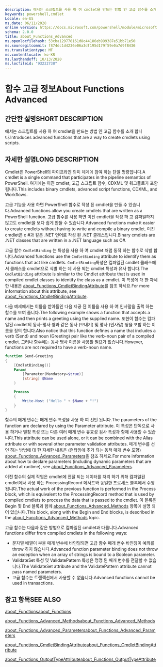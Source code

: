 ```yaml
---
description: 에서는 스크립트를 사용 하 여 cmdlet을 만드는 방법 인 고급 함수를 소개 합니다.
keywords: powershell,cmdlet
Locale: en-US
ms.date: 06/11/2020
online version: https://docs.microsoft.com/powershell/module/microsoft.powershell.core/about/about_functions_advanced?view=powershell-5.1&WT.mc_id=ps-gethelp
schema: 2.0.0
title: about_Functions_Advanced
ms.openlocfilehash: 53cba129778161d8c44186eb999387e51bb71e50
ms.sourcegitcommit: f874dc1d4236e06a3df195d179f59e0a7d9f8436
ms.translationtype: MT
ms.contentlocale: ko-KR
ms.lasthandoff: 10/13/2020
ms.locfileid: "93222738"
---
```

# <a name="about-functions-advanced"></a><span data-ttu-id="27281-104">함수 고급 정보</span><span class="sxs-lookup"><span data-stu-id="27281-104">About Functions Advanced</span></span>

## <a name="short-description"></a><span data-ttu-id="27281-105">간단한 설명</span><span class="sxs-lookup"><span data-stu-id="27281-105">SHORT DESCRIPTION</span></span>
<span data-ttu-id="27281-106">에서는 스크립트를 사용 하 여 cmdlet을 만드는 방법 인 고급 함수를 소개 합니다.</span><span class="sxs-lookup"><span data-stu-id="27281-106">Introduces advanced functions that are a way to create cmdlets using scripts.</span></span>

## <a name="long-description"></a><span data-ttu-id="27281-107">자세한 설명</span><span class="sxs-lookup"><span data-stu-id="27281-107">LONG DESCRIPTION</span></span>

<span data-ttu-id="27281-108">Cmdlet은 PowerShell의 파이프라인 의미 체계에 참여 하는 단일 명령입니다.</span><span class="sxs-lookup"><span data-stu-id="27281-108">A cmdlet is a single command that participates in the pipeline semantics of PowerShell.</span></span> <span data-ttu-id="27281-109">여기에는 이진 cmdlet, 고급 스크립트 함수, CDXML 및 워크플로가 포함 됩니다.</span><span class="sxs-lookup"><span data-stu-id="27281-109">This includes binary cmdlets, advanced script functions, CDXML, and Workflows.</span></span>

<span data-ttu-id="27281-110">고급 기능을 사용 하면 PowerShell 함수로 작성 된 cmdlet을 만들 수 있습니다.</span><span class="sxs-lookup"><span data-stu-id="27281-110">Advanced functions allow you create cmdlets that are written as a PowerShell function.</span></span> <span data-ttu-id="27281-111">고급 함수를 사용 하면 이진 cmdlet을 작성 하 고 컴파일하지 않고도 cmdlet을 보다 쉽게 만들 수 있습니다.</span><span class="sxs-lookup"><span data-stu-id="27281-111">Advanced functions make it easier to create cmdlets without having to write and compile a binary cmdlet.</span></span> <span data-ttu-id="27281-112">이진 cmdlet은 c #과 같은 .NET 언어로 작성 된 .NET 클래스입니다.</span><span class="sxs-lookup"><span data-stu-id="27281-112">Binary cmdlets are .NET classes that are written in a .NET language such as C#.</span></span>

<span data-ttu-id="27281-113">고급 함수 `CmdletBinding` 는 특성을 사용 하 여 cmdlet 처럼 동작 하는 함수로 식별 합니다.</span><span class="sxs-lookup"><span data-stu-id="27281-113">Advanced functions use the `CmdletBinding` attribute to identify them as functions that act like cmdlets.</span></span> <span data-ttu-id="27281-114">`CmdletBinding`특성은 컴파일된 cmdlet 클래스에서 클래스를 cmdlet으로 식별 하는 데 사용 되는 cmdlet 특성과 유사 합니다.</span><span class="sxs-lookup"><span data-stu-id="27281-114">The `CmdletBinding` attribute is similar to the Cmdlet attribute that is used in compiled cmdlet classes to identify the class as a cmdlet.</span></span> <span data-ttu-id="27281-115">이 특성에 대 한 자세한 내용은 [about_Functions_CmdletBindingAttribute](about_Functions_CmdletBindingAttribute.md)를 참조 하세요.</span><span class="sxs-lookup"><span data-stu-id="27281-115">For more information about this attribute, see [about_Functions_CmdletBindingAttribute](about_Functions_CmdletBindingAttribute.md).</span></span>

<span data-ttu-id="27281-116">다음 예제에서는 이름을 받아들인 다음 제공 된 이름을 사용 하 여 인사말을 출력 하는 함수를 보여 줍니다.</span><span class="sxs-lookup"><span data-stu-id="27281-116">The following example shows a function that accepts a name and then prints a greeting using the supplied name.</span></span> <span data-ttu-id="27281-117">또한이 함수는 컴파일된 cmdlet의 동사-명사 쌍과 같은 동사 (보내기) 및 명사 (인사말) 쌍을 포함 하는 이름을 정의 합니다.</span><span class="sxs-lookup"><span data-stu-id="27281-117">Also notice that this function defines a name that includes a verb (Send) and noun (Greeting) pair like the verb-noun pair of a compiled cmdlet.</span></span> <span data-ttu-id="27281-118">그러나 함수에는 동사 명사 이름을 사용할 필요가 없습니다.</span><span class="sxs-lookup"><span data-stu-id="27281-118">However, functions are not required to have a verb-noun name.</span></span>

```powershell
function Send-Greeting
{
    [CmdletBinding()]
    Param(
        [Parameter(Mandatory=$true)]
        [string] $Name
    )

    Process
    {
        Write-Host ("Hello " + $Name + "!")
    }
}
```

<span data-ttu-id="27281-119">함수의 매개 변수는 매개 변수 특성을 사용 하 여 선언 됩니다.</span><span class="sxs-lookup"><span data-stu-id="27281-119">The parameters of the function are declared by using the Parameter attribute.</span></span>
<span data-ttu-id="27281-120">이 특성은 단독으로 사용 하거나 별칭 특성 또는 다른 여러 매개 변수 유효성 검사 특성과 함께 사용할 수 있습니다.</span><span class="sxs-lookup"><span data-stu-id="27281-120">This attribute can be used alone, or it can be combined with the Alias attribute or with several other parameter validation attributes.</span></span> <span data-ttu-id="27281-121">매개 변수를 선언 하는 방법에 대 한 자세한 내용은 (런타임에 추가 되는 동적 매개 변수 포함) [about_Functions_Advanced_Parameters](about_Functions_Advanced_Parameters.md)을 참조 하세요.</span><span class="sxs-lookup"><span data-stu-id="27281-121">For more information about how to declare parameters (including dynamic parameters that are added at runtime), see [about_Functions_Advanced_Parameters](about_Functions_Advanced_Parameters.md).</span></span>

<span data-ttu-id="27281-122">이전 함수의 실제 작업은 cmdlet에 전달 되는 데이터를 처리 하기 위해 컴파일된 cmdlet에서 사용 하는 ProcessingRecord 메서드와 동일한 프로세스 블록에서 수행 됩니다.</span><span class="sxs-lookup"><span data-stu-id="27281-122">The actual work of the previous function is performed in the Process block, which is equivalent to the ProcessingRecord method that is used by compiled cmdlets to process the data that is passed to the cmdlet.</span></span> <span data-ttu-id="27281-123">이 블록은 Begin 및 End 블록과 함께 [about_Functions_Advanced_Methods](about_Functions_Advanced_Methods.md) 항목에 설명 되어 있습니다.</span><span class="sxs-lookup"><span data-stu-id="27281-123">This block, along with the Begin and End blocks, is described in the [about_Functions_Advanced_Methods](about_Functions_Advanced_Methods.md) topic.</span></span>

<span data-ttu-id="27281-124">고급 함수는 다음과 같은 방법으로 컴파일된 cmdlet과 다릅니다.</span><span class="sxs-lookup"><span data-stu-id="27281-124">Advanced functions differ from compiled cmdlets in the following ways:</span></span>

- <span data-ttu-id="27281-125">문자열 배열이 부울 매개 변수에 바인딩되면 고급 함수 매개 변수 바인딩이 예외를 throw 하지 않습니다.</span><span class="sxs-lookup"><span data-stu-id="27281-125">Advanced function parameter binding does not throw an exception when an array of strings is bound to a Boolean parameter.</span></span>
- <span data-ttu-id="27281-126">ValidateSet 특성 및 ValidatePattern 특성은 명명 된 매개 변수를 전달할 수 없습니다.</span><span class="sxs-lookup"><span data-stu-id="27281-126">The ValidateSet attribute and the ValidatePattern attribute cannot pass named parameters.</span></span>
- <span data-ttu-id="27281-127">고급 함수는 트랜잭션에서 사용할 수 없습니다.</span><span class="sxs-lookup"><span data-stu-id="27281-127">Advanced functions cannot be used in transactions.</span></span>

## <a name="see-also"></a><span data-ttu-id="27281-128">참고 항목</span><span class="sxs-lookup"><span data-stu-id="27281-128">SEE ALSO</span></span>

[<span data-ttu-id="27281-129">about_Functions</span><span class="sxs-lookup"><span data-stu-id="27281-129">about_Functions</span></span>](about_Functions.md)

[<span data-ttu-id="27281-130">about_Functions_Advanced_Methods</span><span class="sxs-lookup"><span data-stu-id="27281-130">about_Functions_Advanced_Methods</span></span>](about_Functions_Advanced_Methods.md)

[<span data-ttu-id="27281-131">about_Functions_Advanced_Parameters</span><span class="sxs-lookup"><span data-stu-id="27281-131">about_Functions_Advanced_Parameters</span></span>](about_Functions_Advanced_Parameters.md)

[<span data-ttu-id="27281-132">about_Functions_CmdletBindingAttribute</span><span class="sxs-lookup"><span data-stu-id="27281-132">about_Functions_CmdletBindingAttribute</span></span>](about_Functions_CmdletBindingAttribute.md)

[<span data-ttu-id="27281-133">about_Functions_OutputTypeAttribute</span><span class="sxs-lookup"><span data-stu-id="27281-133">about_Functions_OutputTypeAttribute</span></span>](about_Functions_OutputTypeAttribute.md)
